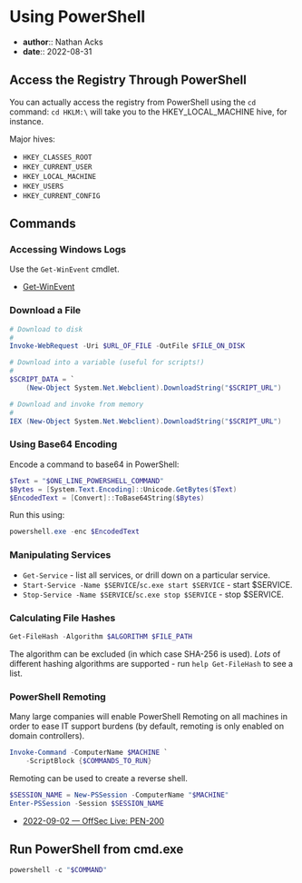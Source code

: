 # Using PowerShell

* **author**:: Nathan Acks
* **date**:: 2022-08-31

## Access the Registry Through PowerShell

You can actually access the registry from PowerShell using the `cd` command: `cd HKLM:\` will take you to the HKEY_LOCAL_MACHINE hive, for instance.

Major hives:

* `HKEY_CLASSES_ROOT`
* `HKEY_CURRENT_USER`
* `HKEY_LOCAL_MACHINE`
* `HKEY_USERS`
* `HKEY_CURRENT_CONFIG`

## Commands

### Accessing Windows Logs

Use the `Get-WinEvent` cmdlet.

* [Get-WinEvent](get-winevent.md)

### Download a File

```powershell
# Download to disk
#
Invoke-WebRequest -Uri $URL_OF_FILE -OutFile $FILE_ON_DISK

# Download into a variable (useful for scripts!)
#
$SCRIPT_DATA = `
	(New-Object System.Net.Webclient).DownloadString("$SCRIPT_URL")

# Download and invoke from memory
#
IEX (New-Object System.Net.Webclient).DownloadString("$SCRIPT_URL")
```

### Using Base64 Encoding

Encode a command to base64 in PowerShell:

```powershell
$Text = "$ONE_LINE_POWERSHELL_COMMAND"
$Bytes = [System.Text.Encoding]::Unicode.GetBytes($Text)
$EncodedText = [Convert]::ToBase64String($Bytes)
```

Run this using:

```powershell
powershell.exe -enc $EncodedText
```

### Manipulating Services

* `Get-Service` - list all services, or drill down on a particular service.
* `Start-Service -Name $SERVICE`/`sc.exe start $SERVICE` - start $SERVICE.
* `Stop-Service -Name $SERVICE`/`sc.exe stop $SERVICE` - stop $SERVICE.

### Calculating File Hashes

```powershell
Get-FileHash -Algorithm $ALGORITHM $FILE_PATH
```

The algorithm can be excluded (in which case SHA-256 is used). *Lots* of different hashing algorithms are supported - run `help Get-FileHash` to see a list.

### PowerShell Remoting

Many large companies will enable PowerShell Remoting on all machines in order to ease IT support burdens (by default, remoting is only enabled on domain controllers).

```powershell
Invoke-Command -ComputerName $MACHINE `
	-ScriptBlock {$COMMANDS_TO_RUN}
```

Remoting can be used to create a reverse shell.

```powershell
$SESSION_NAME = New-PSSession -ComputerName "$MACHINE"
Enter-PSSession -Session $SESSION_NAME
```

* [2022-09-02 — OffSec Live: PEN-200](../log/2022-09-02-offsec-live-pen-200.md)

## Run PowerShell from cmd.exe

```powershell
powershell -c "$COMMAND"
```
